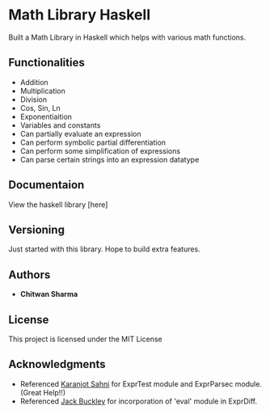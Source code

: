# Math Library Haskell

Built a Math Library in Haskell which helps with various math functions.

## Functionalities
* Addition
* Multiplication
* Division
* Cos, Sin, Ln
* Exponentiaition
* Variables and constants
* Can partially evaluate an expression
* Can perform symbolic partial differentiation
* Can perform some simplification of expressions
* Can parse certain strings into an expression datatype

## Documentaion

View the haskell library [here]

## Versioning

Just started with this library. Hope to build extra features.

## Authors

* **Chitwan Sharma** 

## License

This project is licensed under the MIT License

## Acknowledgments

* Referenced [Karanjot Sahni](https://github.com/sahnik1/CS1XA3/tree/master/Assign3) for ExprTest module and ExprParsec module. 
(Great Help!!)
* Referenced [Jack Buckley](https://github.com/bucklj4/CS1XA3/tree/master/Assign3) for incorporation of 'eval' module in ExprDiff.

